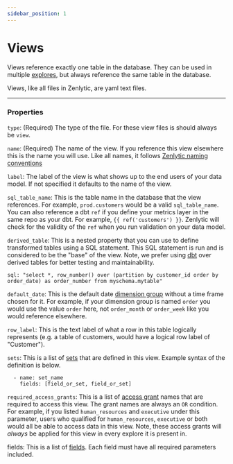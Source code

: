 ```yaml
---
sidebar_position: 1
---
```


# Views

Views reference exactly one table in the database. They can be used in multiple [explores](4_explore.md), but always reference the same table in the database.

Views, like all files in Zenlytic, are yaml text files.

---

### Properties

`type`: (Required) The type of the file. For these view files is should always be `view`.

`name`: (Required) The name of the view. If you reference this view elsewhere this is the name you will use. Like all names, it follows [Zenlytic naming conventions](1_data_modeling.md#naming-conventions)

`label`: The label of the view is what shows up to the end users of your data model. If not specified it defaults to the name of the view.

`sql_table_name`: This is the table name in the database that the view references. For example, `prod.customers` would be a valid `sql_table_name`. You can also reference a dbt `ref` if you define your metrics layer in the same repo as your dbt. For example, `{{ ref('customers') }}`. Zenlytic will check for the validity of the `ref` when you run validation on your data model.

`derived_table`: This is a nested property that you can use to define transformed tables using a SQL statement. This SQL statement is run and is considered to be the "base" of the view. Note, we prefer using [dbt](https://getdbt.com) over derived tables for better testing and maintainability.
```
sql: "select *, row_number() over (partition by customer_id order by order_date) as order_number from myschema.mytable"

```

`default_date`: This is the default date [dimension group](92_dimension_group.md) without a time frame chosen for it. For example, if your dimension group is named `order` you would use the value `order` here, not `order_month` or `order_week` like you would reference elsewhere.

`row_label`: This is the text label of what a row in this table logically represents (e.g. a table of customers, would have a logical row label of "Customer").

`sets`: This is a list of [sets](7_set.md) that are defined in this view. Example syntax of the definition is below.
```
  - name: set_name
    fields: [field_or_set, field_or_set]
```

`required_access_grants`: This is a list of [access grant](8_access_grants.md) names that are required to access this view. The grant names are always an `OR` condition. For example, if you listed `human_resources` and `executive` under this parameter, users who qualified for `human_resources`, `executive` or both would all be able to access data in this view. Note, these access grants will *always* be applied for this view in every explore it is present in.

fields: This is a list of [fields](9_field.md). Each field must have all required parameters included.
